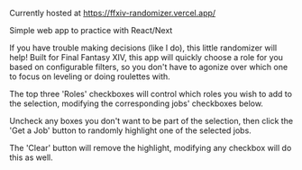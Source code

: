 Currently hosted at https://ffxiv-randomizer.vercel.app/

Simple web app to practice with React/Next

If you have trouble making decisions (like I do), this little randomizer will help! Built for Final Fantasy XIV,
this app will quickly choose a role for you based on configurable filters, so you don't have to agonize
over which one to focus on leveling or doing roulettes with.

The top three 'Roles' checkboxes will control which roles you wish to add to the selection, modifying the
corresponding jobs' checkboxes below.

Uncheck any boxes you don't want to be part of the selection, then click the 'Get a Job' button to randomly
highlight one of the selected jobs.

The 'Clear' button will remove the highlight, modifying any checkbox will do this as well.
